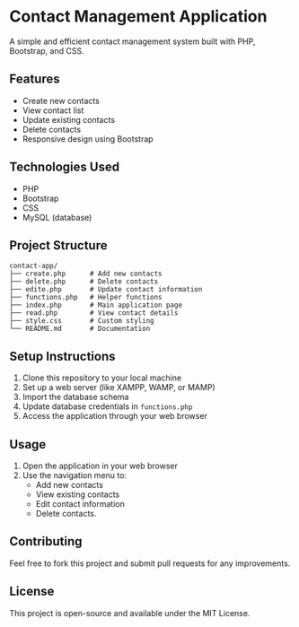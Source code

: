 # Contact Management Application

A simple and efficient contact management system built with PHP, Bootstrap, and CSS.

## Features

- Create new contacts
- View contact list
- Update existing contacts
- Delete contacts
- Responsive design using Bootstrap

## Technologies Used

- PHP
- Bootstrap
- CSS
- MySQL (database)

## Project Structure

```
contact-app/
├── create.php      # Add new contacts
├── delete.php      # Delete contacts
├── edite.php       # Update contact information
├── functions.php   # Helper functions
├── index.php       # Main application page
├── read.php        # View contact details
├── style.css       # Custom styling
└── README.md       # Documentation
```

## Setup Instructions

1. Clone this repository to your local machine
2. Set up a web server (like XAMPP, WAMP, or MAMP)
3. Import the database schema
4. Update database credentials in `functions.php`
5. Access the application through your web browser

## Usage

1. Open the application in your web browser
2. Use the navigation menu to:
   - Add new contacts
   - View existing contacts
   - Edit contact information
   - Delete contacts.

## Contributing

Feel free to fork this project and submit pull requests for any improvements.

## License

This project is open-source and available under the MIT License.
